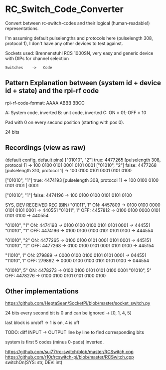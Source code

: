 # RC_Switch_Code_Converter
Convert between rc-switch-codes and their logical (human-readable!) representations.

I'm assuming default pulselengths and protocols here (pulselength 308, protocol 1), 
I don't have any other devices to test against.

Sockets used: Brennenstuhl RCS 1000SN, very easy and generic device with DIPs for channel selection

    Switches    ->   Code



## Pattern Explanation between (system id + device id + state) and the rpi-rf code
rpi-rf-code-format: AAAA ABBB BBCC

A: System code, inverted
B: unit code, inverted
C: ON = 01; OFF = 10

Pad with 0 on every second position (starting with pos 0).

24 bits

## Recordings (view as raw)


(default config, default pins)
["01010", "2"] true: 4477265 [pulselength 308, protocol 1]
-> 100 0100 0101 0001 0101 0001
["01010", "2"] false: 4477268 [pulselength 310, protocol 1]
-> 100 0100 0101 0001 0101 0100

["01010", "1"] true: 4474193 [pulselength 308, protocol 1]
-> 100 0100 0100 0101 0101 | 0001‬

["01010", "1"] false: 4474196
-> 100 0100 0100 0101 0101 0100


SYS, DEV        RECEIVED        REC (BIN)
"01011", 1" ON: 4457809     -> 0100 0100 0000 0101 0101 0001‬ -> 440551
"01011", 1" OFF: 4457812    -> 0100 0100 0000 0101 0101 0100 -> 440554

"01010", "1" ON: 4474193    -> 0100 0100 0100 0101 0101 0001‬ -> 444551
"01010", "1" OFF: 4474196   -> 0100 0100 0100 0101 0101 0100 -> 444554

"01010", "2" ON: 4477265    -> 0100 0100 0101 0001 0101 0001 -> 445151
"01010", "2" OFF: 4477268   -> 0100 0100 0101 0001 0101 0100 -> 445154

"11010", 1" ON: 279889      -> 0000 0100 0100 0101 0101 0001 -> 044551
"11010", 1" OFF: 279892     -> 0000 0100 0100 0101 0101 0100‬ -> 044554

"01010", 5" ON: 4478273     -> 0100 0100 0101 0101 0100 0001
"01010", 5" OFF: 4478276‬    -> 0100 0100 0101 0101 0100 0100



## Other implementations

https://github.com/HeptaSean/SocketPi/blob/master/socket_switch.py

24 bits
every second bit is 0 and can be ignored -> [0, 1, 4, 5]

last block is on/off -> 1 is on, 4 is off

TODO: diff INPUT -> OUTPUT line by line to find corresponding bits

system is first 5 codes (minus 0-pads) inverted.

https://github.com/sui77/rc-switch/blob/master/RCSwitch.cpp
https://github.com/r10r/rcswitch-pi/blob/master/RCSwitch.cpp
switchOn(SYS: str, DEV: int)


